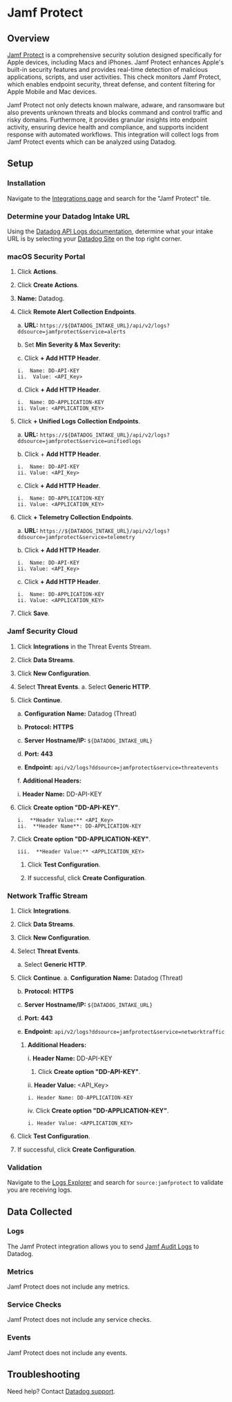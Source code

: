 # Jamf Protect

## Overview

[Jamf Protect][1] is a comprehensive security solution designed specifically for Apple devices, including Macs and iPhones. Jamf Protect enhances Apple's built-in security features and provides real-time detection of malicious applications, scripts, and user activities. This check monitors Jamf Protect, which enables endpoint security, threat defense, and content filtering for Apple Mobile and Mac devices.

 Jamf Protect not only detects known malware, adware, and ransomware but also prevents unknown threats and blocks command and control traffic and risky domains. Furthermore, it provides granular insights into endpoint activity, ensuring device health and compliance, and supports incident response with automated workflows. This integration will collect logs from Jamf Protect events which can be analyzed using Datadog. 


## Setup


### Installation

Navigate to the [Integrations page][6] and search for the "Jamf Protect" tile. 


### Determine your Datadog Intake URL

Using the [Datadog API Logs documentation][7], determine what your intake URL is by selecting your [Datadog Site][8] on the top right corner. 


### macOS Security Portal
1.  Click **Actions**.
2.  Click **Create Actions**.
3.  **Name:** Datadog.
4.  Click **Remote Alert Collection Endpoints**.

    a.  **URL:** `https://${DATADOG_INTAKE_URL}/api/v2/logs?ddsource=jamfprotect&service=alerts`

    b.  Set **Min Severity & Max Severity:**

    c.  Click **+ Add HTTP Header**. 
    ```
    i.  Name: DD-API-KEY
    ii.  Value: <API_Key>
    ```
            
    d.  Click **+ Add HTTP Header**.
    ```
    i.  Name: DD-APPLICATION-KEY
    ii. Value: <APPLICATION_KEY>
    ```

5.  Click **+ Unified Logs Collection Endpoints**.

    a.  **URL:** `https://${DATADOG_INTAKE_URL}/api/v2/logs?ddsource=jamfprotect&service=unifiedlogs`

    b.  Click + **Add HTTP Header**.
    ```
    i.  Name: DD-API-KEY
    ii. Value: <API_Key>
    ```

    c.  Click **+ Add HTTP Header**.
    ```
    i.  Name: DD-APPLICATION-KEY
    ii. Value: <APPLICATION_KEY>
    ```

6.  Click **+ Telemetry Collection Endpoints**.

    a.  **URL:** `https://${DATADOG_INTAKE_URL}/api/v2/logs?ddsource=jamfprotect&service=telemetry`

    b.  Click **+ Add HTTP Header**.
    ```
    i.  Name: DD-API-KEY
    ii. Value: <API_Key>
    ```

    c.  Click **+ Add HTTP Header**.
    ```
    i.  Name: DD-APPLICATION-KEY
    ii. Value: <APPLICATION_KEY>
    ```

7.  Click **Save**.


### Jamf Security Cloud


1.  Click **Integrations** in the Threat Events Stream.
2.  Click **Data Streams**.
3.  Click **New Configuration**.
4.  Select **Threat Events**.
    a.  Select **Generic HTTP**.
5.  Click **Continue**.

    a.  **Configuration** **Name:** Datadog (Threat)

    b.  **Protocol:** **HTTPS**

    c.  **Server** **Hostname/IP:** `${DATADOG_INTAKE_URL}`

    d.  **Port:** **443**

    e.  **Endpoint:** `api/v2/logs?ddsource=jamfprotect&service=threatevents`
    
    f.  **Additional Headers:**

    i.  **Header Name:** DD-API-KEY
        
6.  Click **Create option "DD-API-KEY"**.
    ```
    i.  **Header Value:** <API_Key>
    ii.  **Header Name**: DD-APPLICATION-KEY
    ```
7.  Click **Create option "DD-APPLICATION-KEY"**.
    ```
    iii.  **Header Value:** <APPLICATION_KEY>
    ```
    1.  Click **Test Configuration**.

    2.  If successful, click **Create Configuration**.

### Network Traffic Stream
1.  Click **Integrations**.
2.  Click **Data Streams**.
3.  Click **New Configuration**.
4.  Select **Threat Events**.

    a.  Select **Generic HTTP**.

5.  Click **Continue**.
    a.  **Configuration** **Name:** Datadog (Threat)

    b.  **Protocol:** **HTTPS**

    c.  **Server** **Hostname/IP:** `${DATADOG_INTAKE_URL}`

    d.  **Port:** **443**

    e.  **Endpoint:** `api/v2/logs?ddsource=jamfprotect&service=networktraffic`

    1. **Additional Headers:**

        i.  **Header Name:** DD-API-KEY

        1.  Click **Create option "DD-API-KEY"**.

        ii.  **Header Value:** <API_Key>

           i. Header Name: DD-APPLICATION-KEY

        iv.  Click **Create option "DD-APPLICATION-KEY"**.

           i. Header Value: <APPLICATION_KEY>

6.  Click **Test Configuration**.
7.  If successful, click **Create Configuration**.


### Validation

Navigate to the [Logs Explorer][5] and search for `source:jamfprotect` to validate you are receiving logs.

## Data Collected

### Logs

The Jamf Protect integration allows you to send [Jamf Audit Logs][4] to Datadog.

### Metrics

Jamf Protect does not include any metrics.

### Service Checks

Jamf Protect does not include any service checks.

### Events

Jamf Protect does not include any events.

## Troubleshooting

Need help? Contact [Datadog support][3].

[1]: https://www.jamf.com/products/jamf-protect/
[2]: https://app.datadoghq.com/account/settings/agent/latest
[3]: https://docs.datadoghq.com/help/
[4]: https://learn.jamf.com/bundle/jamf-protect-documentation/page/Audit_Logs.html
[5]: https://app.datadoghq.com/logs
[6]: https://app.datadoghq.com/integrations
[7]: https://docs.datadoghq.com/api/latest/logs/#send-logs
[8]: https://docs.datadoghq.com/getting_started/site/



